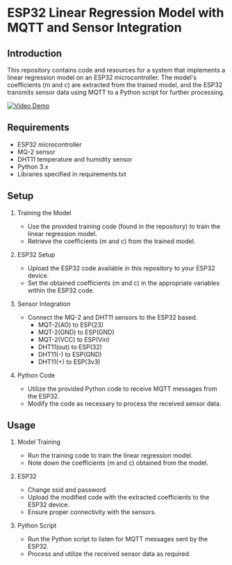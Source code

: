 # ESP32 Linear Regression Model with MQTT and Sensor Integration

## Introduction
This repository contains code and resources for a system that implements a linear regression model on an ESP32 microcontroller. The model's coefficients (m and c) are extracted from the trained model, and the ESP32 transmits sensor data using MQTT to a Python script for further processing.

[![Video Demo](https://img.youtube.com/vi/VIDEO_ID_HERE/0.jpg)](https://www.youtube.com/watch?v=GN5-JhI4vJI)


## Requirements
* ESP32 microcontroller
* MQ-2 sensor
* DHT11 temperature and humidity sensor
* Python 3.x
* Libraries specified in requirements.txt

## Setup
1. Training the Model

    * Use the provided training code (found in the repository) to train the linear regression model.
    * Retrieve the coefficients (m and c) from the trained model.
2. ESP32 Setup

    * Upload the ESP32 code available in this repository to your ESP32 device.
    * Set the obtained coefficients (m and c) in the appropriate variables within the ESP32 code.
3. Sensor Integration

    * Connect the MQ-2 and DHT11 sensors to the ESP32 based.
        * MQT-2(AO) to ESP(23)
        * MQT-2(GND) to ESP(GND)
        * MQT-2(VCC) to ESP(Vin)
        * DHT11(out) to ESP(32)
        * DHT11(-) to ESP(GND)
        * DHT11(+) to ESP(3v3)

4. Python Code

    * Utilize the provided Python code to receive MQTT messages from the ESP32.
    * Modify the code as necessary to process the received sensor data.

## Usage
1. Model Training

    * Run the training code to train the linear regression model.
    * Note down the coefficients (m and c) obtained from the model.

2. ESP32
    * Change ssid and password
    * Upload the modified code with the extracted coefficients to the ESP32 device.
    * Ensure proper connectivity with the sensors.
3. Python Script

    * Run the Python script to listen for MQTT messages sent by the ESP32.
    * Process and utilize the received sensor data as required.